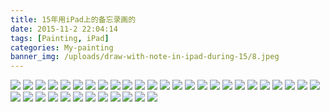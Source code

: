 ```yaml
---
title: 15年用iPad上的备忘录画的
date: 2015-11-2 22:04:14
tags: [Painting, iPad]
categories: My-painting
banner_img: /uploads/draw-with-note-in-ipad-during-15/8.jpeg
---
```

![](/uploads/draw-with-note-in-ipad-during-15/1.jpg)
![](/uploads/draw-with-note-in-ipad-during-15/2.jpeg)
![](/uploads/draw-with-note-in-ipad-during-15/3.jpeg)
![](/uploads/draw-with-note-in-ipad-during-15/4.jpeg)
![](/uploads/draw-with-note-in-ipad-during-15/5.jpeg)
![](/uploads/draw-with-note-in-ipad-during-15/6.jpg)
![](/uploads/draw-with-note-in-ipad-during-15/7.jpeg)
![](/uploads/draw-with-note-in-ipad-during-15/8.jpeg)
![](/uploads/draw-with-note-in-ipad-during-15/9.jpg)
![](/uploads/draw-with-note-in-ipad-during-15/10.jpg)
![](/uploads/draw-with-note-in-ipad-during-15/11.jpeg)
![](/uploads/draw-with-note-in-ipad-during-15/12.jpeg)
![](/uploads/draw-with-note-in-ipad-during-15/13.jpeg)
![](/uploads/draw-with-note-in-ipad-during-15/14.png)
![](/uploads/draw-with-note-in-ipad-during-15/15.jpg)
![](/uploads/draw-with-note-in-ipad-during-15/16.jpeg)
![](/uploads/draw-with-note-in-ipad-during-15/17.jpeg)
![](/uploads/draw-with-note-in-ipad-during-15/18.jpeg)
![](/uploads/draw-with-note-in-ipad-during-15/19.jpg)
![](/uploads/draw-with-note-in-ipad-during-15/20.jpeg)
![](/uploads/draw-with-note-in-ipad-during-15/21.jpeg)
![](/uploads/draw-with-note-in-ipad-during-15/22.jpeg)
![](/uploads/draw-with-note-in-ipad-during-15/23.jpeg)
![](/uploads/draw-with-note-in-ipad-during-15/24.jpeg)
![](/uploads/draw-with-note-in-ipad-during-15/25.jpeg)
![](/uploads/draw-with-note-in-ipad-during-15/26.jpeg)
![](/uploads/draw-with-note-in-ipad-during-15/27.jpeg)
![](/uploads/draw-with-note-in-ipad-during-15/28.jpeg)
![](/uploads/draw-with-note-in-ipad-during-15/29.jpeg)
![](/uploads/draw-with-note-in-ipad-during-15/30.jpeg)
![](/uploads/draw-with-note-in-ipad-during-15/31.jpeg)
![](/uploads/draw-with-note-in-ipad-during-15/32.jpeg)
![](/uploads/draw-with-note-in-ipad-during-15/33.png)
![](/uploads/draw-with-note-in-ipad-during-15/34.jpeg)
![](/uploads/draw-with-note-in-ipad-during-15/35.jpeg)
![](/uploads/draw-with-note-in-ipad-during-15/36.jpeg)
![](/uploads/draw-with-note-in-ipad-during-15/37.jpeg)


